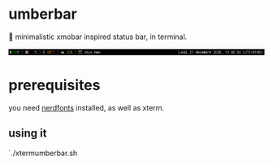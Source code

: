 # umberbar

:ram: minimalistic xmobar inspired status bar, in terminal. 

![screenshot with trayer](screenshotsmall.png)

# prerequisites 

you need [nerdfonts](https://www.nerdfonts.com/) installed, as well as xterm.

## using it

`./xtermumberbar.sh
